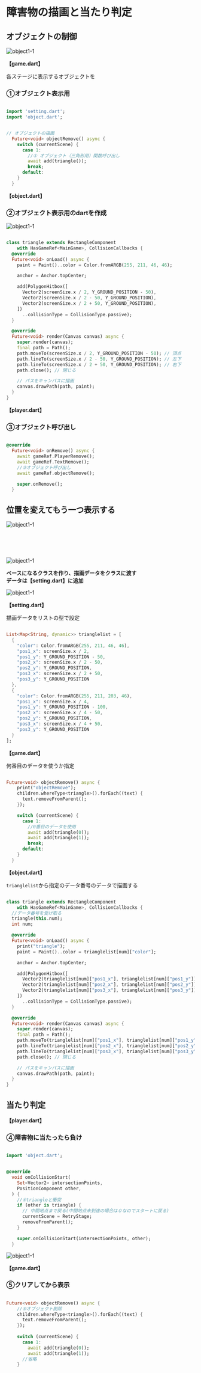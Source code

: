# **障害物の描画と当たり判定**

## **オブジェクトの制御**

![object1-1](img/07_object1-1.png)


**【game.dart】**

各ステージに表示するオブジェクトを

### **①オブジェクト表示用**

```dart

import 'setting.dart';
import 'object.dart';

```

```dart

// オブジェクトの描画
  Future<void> objectRemove() async {
    switch (currentScene) {
      case 1:
        //① オブジェクト（三角形用）関数呼び出し
        await add(triangle());
        break;
      default:
    }
  }


```

**【object.dart】**

### **②オブジェクト表示用のdartを作成**

![object1-1](img/07_object1-4.png)

```dart

class triangle extends RectangleComponent
    with HasGameRef<MainGame>, CollisionCallbacks {
  @override
  Future<void> onLoad() async {
    paint = Paint()..color = Color.fromARGB(255, 211, 46, 46);

    anchor = Anchor.topCenter;

    add(PolygonHitbox([
      Vector2(screenSize.x / 2, Y_GROUND_POSITION - 50),
      Vector2(screenSize.x / 2 - 50, Y_GROUND_POSITION),
      Vector2(screenSize.x / 2 + 50, Y_GROUND_POSITION),
    ])
      ..collisionType = CollisionType.passive);
  }

  @override
  Future<void> render(Canvas canvas) async {
    super.render(canvas);
    final path = Path();
    path.moveTo(screenSize.x / 2, Y_GROUND_POSITION - 50); // 頂点
    path.lineTo(screenSize.x / 2 - 50, Y_GROUND_POSITION); // 左下
    path.lineTo(screenSize.x / 2 + 50, Y_GROUND_POSITION); // 右下
    path.close(); // 閉じる

    // パスをキャンバスに描画
    canvas.drawPath(path, paint);
  }
}

```

**【player.dart】**

### **③オブジェクト呼び出し**

```dart

@override
  Future<void> onRemove() async {
    await gameRef.PlayerRemove();
    await gameRef.TextRemove();
    //③オブジェクト呼び出し
    await gameRef.objectRemove();

    super.onRemove();
  }

```

## **位置を変えてもう一つ表示する**

![object1-1](img/07_object1-2.png)

<br><br><br>

![object1-1](img/07_object1-5.png)

**ベースになるクラスを作り、描画データをクラスに渡す**  
**データは【setting.dart】に追加**

![object1-1](img/07_object1-6.png)

**【setting.dart】**

描画データをリストの型で設定

```dart

List<Map<String, dynamic>> trianglelist = [
  {
    "color": Color.fromARGB(255, 211, 46, 46),
    "pos1_x": screenSize.x / 2,
    "pos1_y": Y_GROUND_POSITION - 50,
    "pos2_x": screenSize.x / 2 - 50,
    "pos2_y": Y_GROUND_POSITION,
    "pos3_x": screenSize.x / 2 + 50,
    "pos3_y": Y_GROUND_POSITION
  },
  {
    "color": Color.fromARGB(255, 211, 203, 46),
    "pos1_x": screenSize.x / 4,
    "pos1_y": Y_GROUND_POSITION - 100,
    "pos2_x": screenSize.x / 4 - 50,
    "pos2_y": Y_GROUND_POSITION,
    "pos3_x": screenSize.x / 4 + 50,
    "pos3_y": Y_GROUND_POSITION
  }
];


```

**【game.dart】**

何番目のデータを使うか指定

```dart

Future<void> objectRemove() async {
    print("objectRemove");
    children.whereType<triangle>().forEach((text) {
      text.removeFromParent();
    });

    switch (currentScene) {
      case 1:
        //0番目のデータを使用
        await add(triangle(0));
        await add(triangle(1));
        break;
      default:
    }
  }

```

**【object.dart】**

`trianglelist`から指定のデータ番号のデータで描画する

```dart

class triangle extends RectangleComponent
    with HasGameRef<MainGame>, CollisionCallbacks {
  //データ番号を受け取る
  triangle(this.num);
  int num;

  @override
  Future<void> onLoad() async {
    print("triangle");
    paint = Paint()..color = trianglelist[num]["color"];

    anchor = Anchor.topCenter;

    add(PolygonHitbox([
      Vector2(trianglelist[num]["pos1_x"], trianglelist[num]["pos1_y"]),
      Vector2(trianglelist[num]["pos2_x"], trianglelist[num]["pos2_y"]),
      Vector2(trianglelist[num]["pos3_x"], trianglelist[num]["pos3_y"]),
    ])
      ..collisionType = CollisionType.passive);
  }

  @override
  Future<void> render(Canvas canvas) async {
    super.render(canvas);
    final path = Path();
    path.moveTo(trianglelist[num]["pos1_x"], trianglelist[num]["pos1_y"]); // 頂点
    path.lineTo(trianglelist[num]["pos2_x"], trianglelist[num]["pos2_y"]); // 左下
    path.lineTo(trianglelist[num]["pos3_x"], trianglelist[num]["pos3_y"]); // 右下
    path.close(); // 閉じる

    // パスをキャンバスに描画
    canvas.drawPath(path, paint);
  }
}

```


## **当たり判定**

**【player.dart】**

### **④障害物に当たったら負け**

```dart

import 'object.dart';

```

```dart

@override
  void onCollisionStart(
    Set<Vector2> intersectionPoints,
    PositionComponent other,
  ) {
    //④triangleと衝突
    if (other is triangle) {
      // 中間地点まで戻る(中間地点未到達の場合は０なのでスタートに戻る)
      currentScene = RetryStage;
      removeFromParent();
    }

    super.onCollisionStart(intersectionPoints, other);
  }

```

![object1-1](img/07_object1-3.png)

**【game.dart】**

### **⑤クリアしてから表示**

```dart

Future<void> objectRemove() async {
    //⑤オブジェクト削除
    children.whereType<triangle>().forEach((text) {
      text.removeFromParent();
    });
    
    switch (currentScene) {
      case 1:
        await add(triangle(0));
        await add(triangle(1));
      //省略
    }            
```